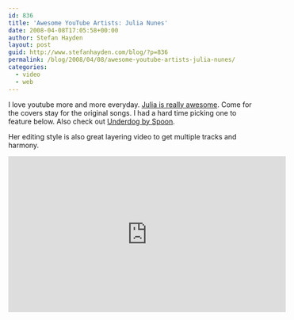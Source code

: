 ```yaml
---
id: 836
title: 'Awesome YouTube Artists: Julia Nunes'
date: 2008-04-08T17:05:58+00:00
author: Stefan Hayden
layout: post
guid: http://www.stefanhayden.com/blog/?p=836
permalink: /blog/2008/04/08/awesome-youtube-artists-julia-nunes/
categories:
  - video
  - web
---
```

I love youtube more and more everyday. <a href="http://youtube.com/profile?user=jaaaaaaa">Julia is really awesome</a>. Come for the covers stay for the original songs. I had a hard time picking one to feature below. Also check out <a href="http://youtube.com/watch?v=4h8cGEKzSwI">Underdog by Spoon</a>.

Her editing style is also great layering video to get multiple tracks and harmony.

<iframe width="560" height="315" src="http://www.youtube.com/embed/K6NHPrYcJpo&hl=en" title="YouTube video player" frameborder="0" allow="accelerometer; autoplay; clipboard-write; encrypted-media; gyroscope; picture-in-picture" allowfullscreen></iframe>